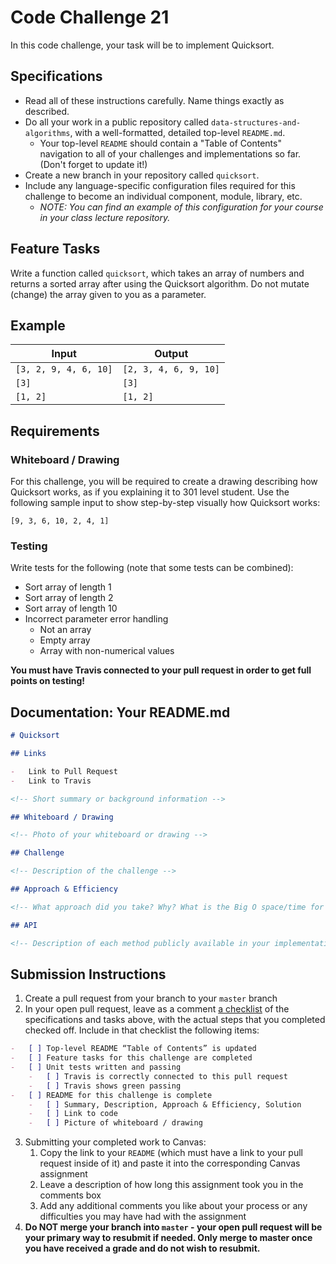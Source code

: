 # Code Challenge 21

In this code challenge, your task will be to implement Quicksort.

## Specifications

-   Read all of these instructions carefully. Name things exactly as described.
-   Do all your work in a public repository called `data-structures-and-algorithms`, with a well-formatted, detailed top-level `README.md`.
    -   Your top-level `README` should contain a "Table of Contents" navigation to all of your challenges and implementations so far. (Don't forget to update it!)
-   Create a new branch in your repository called `quicksort`.
-   Include any language-specific configuration files required for this challenge to become an individual component, module, library, etc.
    -   _NOTE: You can find an example of this configuration for your course in your class lecture repository._

## Feature Tasks

Write a function called `quicksort`, which takes an array of numbers and returns a sorted array after using the Quicksort algorithm. Do not mutate (change) the array given to you as a parameter.

## Example

| Input                 | Output                |
| --------------------- | --------------------- |
| `[3, 2, 9, 4, 6, 10]` | `[2, 3, 4, 6, 9, 10]` |
| `[3]`                 | `[3]`                 |
| `[1, 2]`              | `[1, 2]`              |

## Requirements

### Whiteboard / Drawing

For this challenge, you will be required to create a drawing describing how Quicksort works, as if you explaining it to 301 level student. Use the following sample input to show step-by-step visually how Quicksort works:

`[9, 3, 6, 10, 2, 4, 1]`

### Testing

Write tests for the following (note that some tests can be combined):

-   Sort array of length 1
-   Sort array of length 2
-   Sort array of length 10
-   Incorrect parameter error handling
    -   Not an array
    -   Empty array
    -   Array with non-numerical values

**You must have Travis connected to your pull request in order to get full points on testing!**

## Documentation: Your README.md

```markdown
# Quicksort

## Links

-   Link to Pull Request
-   Link to Travis

<!-- Short summary or background information -->

## Whiteboard / Drawing

<!-- Photo of your whiteboard or drawing -->

## Challenge

<!-- Description of the challenge -->

## Approach & Efficiency

<!-- What approach did you take? Why? What is the Big O space/time for this approach? -->

## API

<!-- Description of each method publicly available in your implementation -->
```

## Submission Instructions

1. Create a pull request from your branch to your `master` branch
2. In your open pull request, leave as a comment [a checklist](https://github.com/blog/1825-task-lists-in-all-markdown-documents) of the specifications and tasks above, with the actual steps that you completed checked off. Include in that checklist the following items:

```markdown
-   [ ] Top-level README “Table of Contents” is updated
-   [ ] Feature tasks for this challenge are completed
-   [ ] Unit tests written and passing
    -   [ ] Travis is correctly connected to this pull request
    -   [ ] Travis shows green passing
-   [ ] README for this challenge is complete
    -   [ ] Summary, Description, Approach & Efficiency, Solution
    -   [ ] Link to code
    -   [ ] Picture of whiteboard / drawing
```

3. Submitting your completed work to Canvas:
    1. Copy the link to your `README` (which must have a link to your pull request inside of it) and paste it into the corresponding Canvas assignment
    1. Leave a description of how long this assignment took you in the comments box
    1. Add any additional comments you like about your process or any difficulties you may have had with the assignment
4. **Do NOT merge your branch into `master` - your open pull request will be your primary way to resubmit if needed. Only merge to master once you have received a grade and do not wish to resubmit.**
